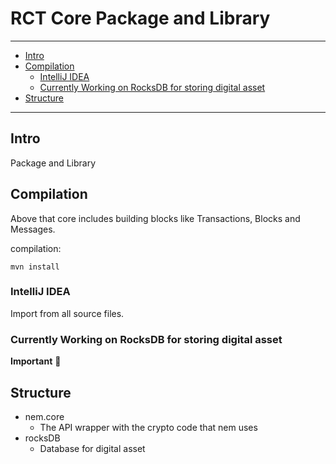 

# RCT Core Package and Library




-----

<!-- MarkdownTOC -->

- [Intro](#intro)
- [Compilation](#compilation)
	- [IntelliJ IDEA](#intellij-idea)
	- [Currently Working on RocksDB for storing digital asset](#currently-working-on-rocksdb-for-storing-digital-asset)
- [Structure](#structure)

<!-- /MarkdownTOC -->


-----





## Intro


Package and Library



## Compilation

Above that core includes building blocks like Transactions, Blocks and Messages.

compilation:

    mvn install



### IntelliJ IDEA

Import from all source files.

### Currently Working on RocksDB for storing digital asset

**Important**
:ledger:




## Structure

+ 	nem.core
	-	The API wrapper with the crypto code that nem uses
+	rocksDB
	-	Database for digital asset
















